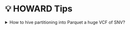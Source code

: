 # :bulb: HOWARD Tips


<details><summary>How to hive partitioning into Parquet a huge VCF of SNV?</summary>

Due to memory usage with duckDB, huge VCF file convertion can fail. This tip describe hive partitioning of huge VCF files into Parquet, to prevent memory resource crash.

The following bash script is spliting VCF by "#CHROM" and chunk VCF files with a defined size ("CHUNK_SIZE"). Depending on input VCF file, the number of chunk VCF files will be determined by the content (usually number of annotation within the VCF file). Moreover, Parquet files can also be chunked ("CHUNK_SIZE_PARQUET"). Default options This will ensure a memory usage around 4-5Gb.

Moreover, an additional partitioning can be applied, on one or more specific VCF column or INFO annotation: "None" for no partitioning; "REF,ALT" for VCF only with SNV (e.g. dbSNP); "CLINSIG" for ClinVar database (values such as "Pathogenic, Moslty-Pathogenic"...). Note that partitioning only works for small values (a value lenght will create a too long partition folder), and for not too many values for a column (partition fragments is maximum of 1024). This additional partition can take a while.

In order to create a high-performance database for HOWARD, INFO annotations can be exploded in columns. This option is slower, but generate a Parquet database that will be used by picking needed columns for annotation. Annotations to explode can be chosen with more options.

```bash
# Files
VCF=/tmp/my.vcf.gz                  # Input VCF file
PARQUET=/tmp/my.partition.parquet   # Output Partitioned Parquet folder

# Tools
BCFTOOLS=bcftools   # BCFTools
BGZIP=bgzip         # BGZip
HOWARD=howard       # HOWARD
TABIX=tabix         # Tabix

# Threads
THREADS=12          # Number of threads

# Param
CHUNK_SIZE=1000000000               # 1000000000 for VCF chunk size around 200Mb
CHUNK_SIZE_PARQUET=10000000         # 10000000 for parquet chunk size around 200Mb
PARQUET_PARTITIONS="None"           # "None" for no more partition, "REF,ALT" (SNV VCF) or "REF" or "CLNSIG"...
CONVERT_OPTIONS=" --explode_infos " # Explode INFO annotations into columns

# Create output folder
rm -r $PARQUET
mkdir -p $PARQUET

# Extract header
$BCFTOOLS view -h $VCF --threads $THREADS > $PARQUET/header.vcf

# VCF indexing (if necessary)
if [ ! -e $VCF.tbi ]; then
    $TABIX $VCF
fi;

# For each chromosome
for chr in $($TABIX -l $VCF | cut -f1); do

    if [ "$chr" != "None" ]; then
        echo "# Chromosome '$chr'"

        # Create chromosome folder
        mkdir -p $PARQUET/#CHROM=$chr;

        echo "# Chromosome '$chr' - BCFTools filter and split file..."
        $BCFTOOLS filter $VCF -r $chr --threads $THREADS | $BCFTOOLS view -H --threads $THREADS | split -a 10 -C $CHUNK_SIZE - $PARQUET/#CHROM=$chr/ --filter="$BGZIP -l1 --threads=$THREADS > \$FILE.gz";
        nb_chunk_files=$(ls $PARQUET/#CHROM=$chr/*.gz | wc -l)

        # Convert chunk VCF to Parquet
        i_chunk_files=0
        for file in $PARQUET/#CHROM=$chr/*.gz; do
            
            # Chunk file to TSV and header
            ((i_chunk_files++))
            chunk=$(basename $file | sed s/.gz$//gi)
            echo "# Chromosome '$chr' - Convert VCF to Parquet '$chunk' ($PARQUET_PARTITIONS) [$i_chunk_files/$nb_chunk_files]..."
            mv $file $file.tsv.gz;
            cp $PARQUET/header.vcf $file.tsv.gz.hdr;

            # Convert with partitioning or not
            $HOWARD convert --input=$file.tsv.gz --output=$file.parquet $CONVERT_OPTIONS --threads=$THREADS --parquet_partitions="$PARQUET_PARTITIONS" --verbosity=ERROR --chunk_size=$CHUNK_SIZE_PARQUET

            # Redirect partitioninf folder if any
            if [ "$PARQUET_PARTITIONS" != "" ]; then
                rsync -a $file.parquet/ $(dirname $file)/
                rm -r $file.parquet*
            fi;

            # Clean
            rm -f $file.tsv*

        done;
    fi;
done;

# Create header
cp $PARQUET/header.vcf $PARQUET.hdr

# Show partitioned Parquet folder
tree -h $PARQUET

```

</details>
